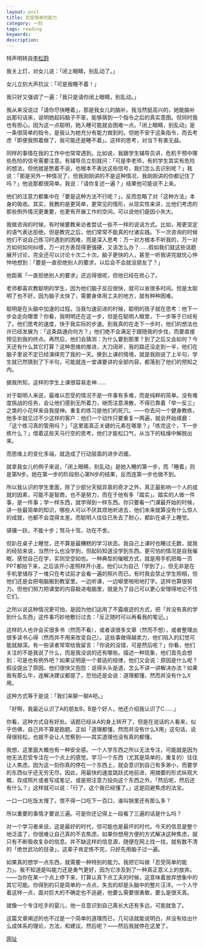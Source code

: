 ```yaml
---
layout: post
title: 忍受简单的能力
category: 一刻
tags: reading
keywords:
description:
---
```


特声明转自[李松蔚](http://weibo.com/p/1001603912609354115616)

我关上灯，对女儿说：「闭上眼睛，别乱动了。」

女儿立刻大声抗议：「可是我睡不着！」

我只好又强调了一遍：「我只是请你闭上眼睛，别乱动。」

我从来没说过「请你尽快睡着」，那是我女儿的脑补。我当然挺高兴的，她能脑补出那句话来，说明她起码脑子不笨，能够猜到一个指令之后的真实意图。但同时我也有担心。因为这一点聪明，她入睡可能就会困难一点。「闭上眼睛，别乱动」是一条很简单的指令，是我认为她充分有能力做到的。但她不安于这条指令，而去考虑「即便我照着做了，我可能还是睡不着」。这样的思考，对当下有害无益。

同样的事情在我的工作中也常常遇到。比如说，我跟学生辅导员讲，危机干预中哪些危险的信号需要注意。有辅导员立刻就问：「可是李老师，有的学生其实有危险的想法，但他就是憋着不说，也根本不表达这些信号，我们怎么去识别呢？」我说：「那是另外一种情况了，但我刚刚讲的不是这种情况，我刚刚讲的你都记住了吗？」他说那都很简单。我说：「请你复述一遍？」结果他可能说不上来。

他们的注意力都集中在「要是这种方法不行呢？」，反而忽略了对「这种方法」本身的吸收。其实，我教的是更简单，更常见的情形，从现实性来讲，比他们考虑的那些例外情况更重要，也更有开展工作的空间。可以说他们是因小失大。

我做咨询的时候，有时候要教来访者尝试一些不一样的说话方式。比如，用更坚定的语气表达拒绝。但是教完之后，他们常常不能真的付诸实践。下一次咨询的时候他们不说自己练习时遇到的困难，而是深入思考：万一对方根本不听我的，万一对方如何如何纠缠，万一对方表现得更强硬，又该怎么办？……假如我们就这些话题展开讨论，完全还可以讨论十次二十次。脑子更快的人，甚至一听我讲完就忧心忡忡地想到：「要是一直拒绝别人的要求，以后会不会就没朋友了？」

他距离「一直拒绝别人的要求」还远得很呢，但他已经在担心了。

老师都喜欢教聪明的学生，因为他们脑子反应很快，就可以省很多时间。但是太聪明了也不好。因为脑子太快了，需要身体用工夫的地方，就有种种困难。

聪明是在头脑中加速的过程。当我匀速前进的时候，聪明的孩子就在思考：他下一步会走向哪里？你看，我明明还在这一步，但是在聪明人眼里，下一步等于已经有了。他们思考的速度，快于我实际的步速。到我真的在走下一步时，他们的想法也许已经发展为：「这条路通向何方？」他们绝不会满足于跟随我的步伐，而要直接预见到我的终点。再然后，他们会猜测：为什么要到那里？到了之后又会如何？今天还有什么其它打算？这种思维的推进，大刀阔斧，我的路还没走到一半，他们在脑子里说不定已经演绎完了我的一天。换到上课的情境，就是我刚说了上半句，学生就已然猜到了下半句，可能就连一堂课要讲的全部内容，都落到了他们的预知之内。

据我所知，这样的学生上课很容易走神……

对于聪明人来说，最难以忍受的情况不是一件事有多难，而是纯粹的简单。没有难度挑战的任务，会让他们感到无所着力，继而注意涣散，不得已靠着「举一反三」之类的小花样来自我提神。重复的练习是他们的死穴。——你去问一个健身教练，他多半就见过不少这样的客户：他们一个动作只要重复一两遍，就会开始琢磨：「这个练习真的管用吗？」「这里面真正关键的元素在哪里？」「练完这个，下一步练什么？」借着这些天马行空的思考，他们才能松口气，从当下的枯燥中解脱出来。

而思维上的变化多端，就造成了行动层面的进步迟缓。

就拿我女儿的例子来说，「闭上眼睛，别乱动」是她入睡的第一步，而「睡着」则是第N步。她在第一步的阶段担心第N步的结果，反而连第一步也做不到。

所以我认识的学生里面，除了少部分天赋异禀的奇才之外，真正最影响一个人的成就的因素，可能不是智商，也不是努力，而在于他有多「踏实」。踏实的人做一件事，是一件事；学一样东西，就学得到一样东西。你只要看一门课最开始的时候，讲一些最简单的知识，哪些人可以不厌其烦地听进去，他们未来就算没有什么惊人的成就，也都不会混得太差。而聪明人往往已失去了耐心，都趴在桌子上睡觉。

骐骥一跃，不能十步；驽马十驾，功在不舍。

但趴在桌子上睡觉，还不算是最糟糕的学习状态。我自己上课时也睡过无数，就我的经验来说，当然什么也没学到，但起码知道没学到东西。更可怕的情况是自我催眠，感觉自己在学，实则空空如也。一种典型的催眠方式，就是用手机把每一页PPT都拍下来，之后该开小差照样开小差。他们以为自己「学到了」，但无非是在手机里储存了一堆只在考试前才会看一遍的照片而已。有时我会禁止学生照相，但他们还是会把电脑搬到教室里。一边听课，一边噼里啪啦地打字。这样也算很努力。但他们努力把课堂的内容敲进电脑里，就是为了自己可以更心安理得地记不住它们。

之所以说这种情况更可怕，是因为他们运用了不露痕迹的方式，把「并没有真的学到什么东西」这件事巧妙地敷衍过去：「反正随时可以再看我的笔记。」

这样的人也许会买很多书（然而不看），或者读很多文章（然而不想），或者整理出很多读书心得（然而并不用来改变自己）。这些事做得越卖力，他们陷入的幻觉可能就越深。有一些读者常常给我留言：「你说的没错，可是然后呢？」你看，他们关注的不是我说了什么，而是我没说的还有哪些。描述一种现象，他们首先会想到：可是也有例外吧？如果证明是一个普适的规律，他们又会说：原因是什么呢？假设提出了原因，他们很快又抱怨：说得头头是道，怎么不讲一讲解决办法？如果我有那么牛，连解决建议都提了，恐怕还是会说：道理都懂，然而并没有什么X用。

这种方式等于是说：「我们来聊一聊A吧。」

「好啊，我最近认识了A的朋友B，B是个好人，他还介绍我认识了C……」

你看，这种方式自有好处。话题已经从A的身上转开了，但是在说话的人看来，似乎仿佛，自己并不算是跑题。正如「道理都懂，然而并没有什么X用」这句话，说得很轻松，也就不会让人觉察到——其实道理也没有真的都懂。

我想，这里面大概也有一种安全感。一个人学东西之所以无法专注，可能就是因为他无法忍受专注在一个点上的感觉。学习一个东西（尤其是简单的，重复的）往往让人焦虑。因为这一刻你真的停在一个东西上，就会意识到自己有多渺小，而要学的东西似乎还无穷无尽。因此，用最快的速度跳跃式地前进，用摘要的形式纵观大概，存成照片或者写成笔记，或是把注意力投向这个东西之外，「然后呢，然后还有什么？」这样就可以说：「行了，这个我已经懂了。」这是回避焦虑的法宝。

一口一口吃饭太慢了。恨不得一口吃下一百口，谁叫锅里还有那么多？

所以重要的事情才要说三遍。可是你还记得上一段看了三遍的话是什么吗？

对一个学习者来说，这是最好的时代，但可能也是最坏的时代。今天的信息是整个地泛滥了，你很难让自己真的不去焦虑。如果你想用方便的方式解决这种焦虑，就只有不断吸收复杂的信息。并不缺这样的信息源，随便在网上找一找，就有数不清的「绝世武功的目录」，这辈子肯定练不完，只好先用脑子过一遍。

如果真的想学一点东西，就需要一种特别的能力。我把它叫做「忍受简单的能力」。我不知道是叫能力还是勇气更好，因为它涉及到了一种真正意义上的放弃。——当你在某一个点上停下来，打算认真下点工夫的时候，这意味着放弃想象中的其它可能。你得到的只是简单的一点点，失去的却是头脑中的整片汪洋。一个人守着这样一点，面对巨大的不确定也不逃避，他要么需要很勇敢，要么是很天真。

就像一个专注吃手的婴儿，他一旦意识到自己离长大还有多远，可能就急了。

这篇文章阐述的也不过是一个简单的道理而已，几句话就能说明白，并没有给出什么成体系的理论，方法，和建议。然后呢？——然后我就停在这里了。

[网址](http://weibo.com/p/1001603912609354115616)
